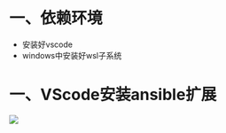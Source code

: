 # 一、依赖环境

- 安装好vscode
- windows中安装好wsl子系统

# 一、VScode安装ansible扩展

![](https://niuzhan-1306014148.cos.ap-beijing.myqcloud.com/Typora/20230322140510.png)